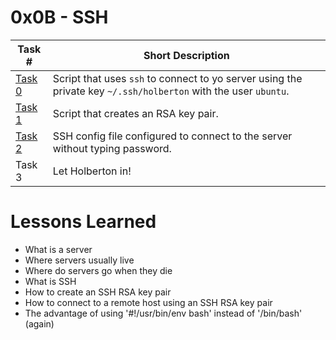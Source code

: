  # 0x0B - SSH
Task # | Short Description
-------|------------
[Task 0](0-use_a_private_key) | Script that uses `ssh` to connect to yo server using the private key `~/.ssh/holberton` with the user `ubuntu`.
[Task 1](1-create_ssh_key_pair) | Script that creates an RSA key pair.
[Task 2](2-ssh_config) | SSH config file configured to connect to the server without typing password.
Task 3 | Let Holberton in!

 # Lessons Learned
* What is a server
* Where servers usually live
* Where do servers go when they die
* What is SSH
* How to create an SSH RSA key pair
* How to connect to a remote host using an SSH RSA key pair
* The advantage of using '#!/usr/bin/env bash' instead of '/bin/bash' (again)
